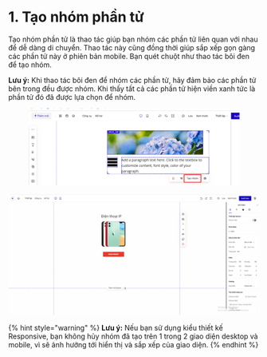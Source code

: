 # 1. Tạo nhóm phần tử

Tạo nhóm phần tử là thao tác giúp bạn nhóm các phần tử liên quan với nhau để dễ dàng di chuyển. Thao tác này cũng đồng thời giúp sắp xếp gọn gàng các phần tử này ở phiên bản mobile. Bạn quét chuột như thao tác bôi đen để tạo nhóm.

**Lưu ý:** Khi thao tác bôi đen để nhóm các phần tử, hãy đảm bảo các phần tử bên trong đều được nhóm. Khi thấy tất cả các phần tử hiện viền xanh tức là phần tử đó đã được lựa chọn để nhóm.

<figure><img src="../.gitbook/assets/tạo nhóm (1).png" alt=""><figcaption></figcaption></figure>

![](<../.gitbook/assets/tạo nhóm.gif>)

{% hint style="warning" %}
**Lưu ý:** Nếu bạn sử dụng kiểu thiết kế Responsive, bạn không hủy nhóm đã tạo trên 1 trong 2 giao diện desktop và mobile, vì sẽ ảnh hưởng tới hiển thị và sắp xếp của giao diện.
{% endhint %}
